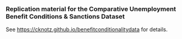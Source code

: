 ### Replication material for the Comparative Unemployment Benefit Conditions & Sanctions Dataset

See https://cknotz.github.io/benefitconditionalitydata for details.
